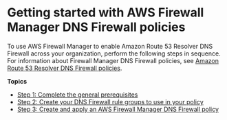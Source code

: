 # Getting started with AWS Firewall Manager DNS Firewall policies<a name="getting-started-fms-dns-firewall"></a>

To use AWS Firewall Manager to enable Amazon Route 53 Resolver DNS Firewall across your organization, perform the following steps in sequence\. For information about Firewall Manager DNS Firewall policies, see [Amazon Route 53 Resolver DNS Firewall policies](dns-firewall-policies.md)\.

**Topics**
+ [Step 1: Complete the general prerequisites](complete-prereq-dns-firewall.md)
+ [Step 2: Create your DNS Firewall rule groups to use in your policy](get-started-fms-create-dns-firewall-association.md)
+ [Step 3: Create and apply an AWS Firewall Manager DNS Firewall policy](get-started-fms-dns-firewall-create-policy.md)